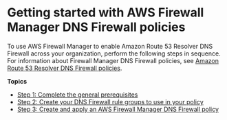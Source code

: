 # Getting started with AWS Firewall Manager DNS Firewall policies<a name="getting-started-fms-dns-firewall"></a>

To use AWS Firewall Manager to enable Amazon Route 53 Resolver DNS Firewall across your organization, perform the following steps in sequence\. For information about Firewall Manager DNS Firewall policies, see [Amazon Route 53 Resolver DNS Firewall policies](dns-firewall-policies.md)\.

**Topics**
+ [Step 1: Complete the general prerequisites](complete-prereq-dns-firewall.md)
+ [Step 2: Create your DNS Firewall rule groups to use in your policy](get-started-fms-create-dns-firewall-association.md)
+ [Step 3: Create and apply an AWS Firewall Manager DNS Firewall policy](get-started-fms-dns-firewall-create-policy.md)